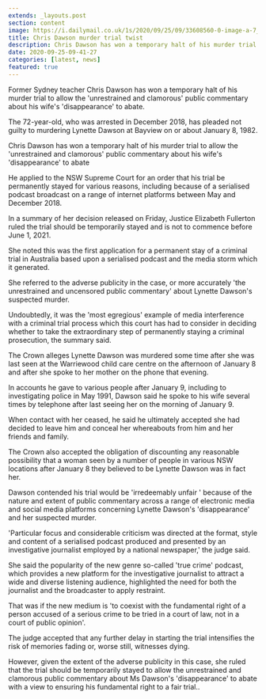 ```yaml
---
extends: _layouts.post
section: content
image: https://i.dailymail.co.uk/1s/2020/09/25/09/33608560-0-image-a-7_1601022958314.jpg 
title: Chris Dawson murder trial twist 
description: Chris Dawson has won a temporary halt of his murder trial to allow the unrestrained and clamorous public commentary about his wifes disappearance to abate. 
date: 2020-09-25-09-41-27 
categories: [latest, news] 
featured: true 
--- 
```

Former Sydney teacher Chris Dawson has won a temporary halt of his murder trial to allow the 'unrestrained and clamorous' public commentary about his wife's 'disappearance' to abate.

The 72-year-old, who was arrested in December 2018, has pleaded not guilty to murdering Lynette Dawson at Bayview on or about January 8, 1982.

Chris Dawson has won a temporary halt of his murder trial to allow the 'unrestrained and clamorous' public commentary about his wife's 'disappearance' to abate

He applied to the NSW Supreme Court for an order that his trial be permanently stayed for various reasons, including because of a serialised podcast broadcast on a range of internet platforms between May and December 2018.

In a summary of her decision released on Friday, Justice Elizabeth Fullerton ruled the trial should be temporarily stayed and is not to commence before June 1, 2021.

She noted this was the first application for a permanent stay of a criminal trial in Australia based upon a serialised podcast and the media storm which it generated.

She referred to the adverse publicity in the case, or more accurately 'the unrestrained and uncensored public commentary' about Lynette Dawson's suspected murder.

Undoubtedly, it was the 'most egregious' example of media interference with a criminal trial process which this court has had to consider in deciding whether to take the extraordinary step of permanently staying a criminal prosecution, the summary said.

The Crown alleges Lynette Dawson was murdered some time after she was last seen at the Warriewood child care centre on the afternoon of January 8 and after she spoke to her mother on the phone that evening.

In accounts he gave to various people after January 9, including to investigating police in May 1991, Dawson said he spoke to his wife several times by telephone after last seeing her on the morning of January 9.

When contact with her ceased, he said he ultimately accepted she had decided to leave him and conceal her whereabouts from him and her friends and family.

The Crown also accepted the obligation of discounting any reasonable possibility that a woman seen by a number of people in various NSW locations after January 8 they believed to be Lynette Dawson was in fact her.

Dawson contended his trial would be 'irredeemably unfair ' because of the nature and extent of public commentary across a range of electronic media and social media platforms concerning Lynette Dawson's 'disappearance' and her suspected murder.

'Particular focus and considerable criticism was directed at the format, style and content of a serialised podcast produced and presented by an investigative journalist employed by a national newspaper,' the judge said.

She said the popularity of the new genre so-called 'true crime' podcast, which provides a new platform for the investigative journalist to attract a wide and diverse listening audience, highlighted the need for both the journalist and the broadcaster to apply restraint.

That was if the new medium is 'to coexist with the fundamental right of a person accused of a serious crime to be tried in a court of law, not in a court of public opinion'.

The judge accepted that any further delay in starting the trial intensifies the risk of memories fading or, worse still, witnesses dying.

However, given the extent of the adverse publicity in this case, she ruled that the trial should be temporarily stayed to allow the unrestrained and clamorous public commentary about Ms Dawson's 'disappearance' to abate with a view to ensuring his fundamental right to a fair trial..

